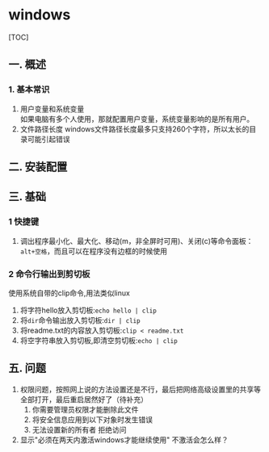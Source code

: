 # windows
[TOC]
## 一. 概述
### 1. 基本常识
1. 用户变量和系统变量  
如果电脑有多个人使用，那就配置用户变量，系统变量影响的是所有用户。
2. 文件路径长度
windows文件路径长度最多只支持260个字符，所以太长的目录可能引起错误
## 二. 安装配置
## 三. 基础
### 1 快捷键
1. 调出程序最小化、最大化、移动(m，非全屏时可用)、关闭(c)等命令面板：`alt+空格`，而且可以在程序没有边框的时候使用
### 2 命令行输出到剪切板
使用系统自带的clip命令,用法类似linux
1. 将字符hello放入剪切板:`echo hello | clip`
2. 将`dir`命令输出放入剪切板:`dir | clip`
3. 将readme.txt的内容放入剪切板:`clip < readme.txt`
4. 将空字符串放入剪切板,即清空剪切板:`echo | clip`
## 五. 问题
1. 权限问题，按照网上说的方法设置还是不行，最后把网络高级设置里的共享等全部打开，最后重启居然好了（待补充）
    1. 你需要管理员权限才能删除此文件
    2. 将安全信息应用到以下对象时发生错误
    3. 无法设置新的所有者 拒绝访问
2. 显示"必须在两天内激活windows才能继续使用"
    不激活会怎么样？

